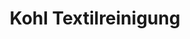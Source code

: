 ---
title: "Kohl Textilreinigung"
url: /augsburg/kohl-textilreinigung-augsburger-strasse/
shop: Wäscherei
---